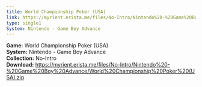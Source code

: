 ```yaml
---
title: World Championship Poker (USA)
link: https://myrient.erista.me/files/No-Intro/Nintendo%20-%20Game%20Boy%20Advance/World%20Championship%20Poker%20(USA).zip
type: single1
System: Nintendo - Game Boy Advance
---
```

<b>Game:</b> World Championship Poker (USA)<br>
<b>System:</b> Nintendo - Game Boy Advance<br>
<b>Collection:</b> No-Intro<br>
<b>Download:</b> https://myrient.erista.me/files/No-Intro/Nintendo%20-%20Game%20Boy%20Advance/World%20Championship%20Poker%20(USA).zip
